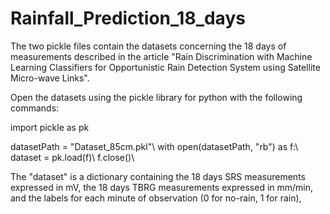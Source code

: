 # Rainfall_Prediction_18_days

The two pickle files contain the datasets concerning the 18 days of measurements described in the article "Rain Discrimination with Machine Learning Classifiers for Opportunistic Rain Detection System using Satellite Micro-wave Links". 

Open the datasets using the pickle library for python with the following commands:

import pickle as pk

datasetPath = "Dataset_85cm.pkl"\\
with open(datasetPath, "rb") as f:\\
    dataset = pk.load(f)\\
    f.close()\\
   
The "dataset" is a dictionary containing the 18 days SRS measurements expressed in mV, the 18 days TBRG measurements expressed in mm/min, and the labels for each minute of observation (0 for no-rain, 1 for rain),  

